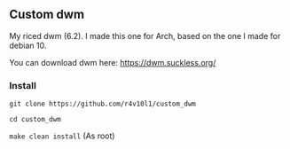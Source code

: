 ## Custom dwm
My riced dwm (6.2). I made this one for Arch, based on the one I made for debian 10.

You can download dwm here: https://dwm.suckless.org/

### Install
``` git clone https://github.com/r4v10l1/custom_dwm ```

``` cd custom_dwm ```

``` make clean install ``` (As root)
